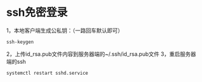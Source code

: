 # ssh免密登录
1，本地客户端生成公私钥：（一路回车默认即可）
```
ssh-keygen
```
2，上传id_rsa.pub文件内容到服务器端的~/.ssh/id_rsa.pub文件
3，重启服务器端的ssh
```
systemctl restart sshd.service
```
